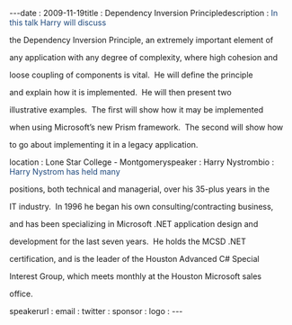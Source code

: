 ---﻿date : 2009-11-19title : Dependency Inversion Principledescription : <span style="color: #1f497d;"> In this talk Harry will discuss
the Dependency Inversion Principle, an extremely important element of
any application with any degree of complexity, where high cohesion and
loose coupling of components is vital.&nbsp; He will define the principle
and explain how it is implemented.&nbsp; He will then present two
illustrative examples.&nbsp; The first will show how it may be implemented
when using Microsoft’s new Prism framework.&nbsp; The second will show how
to go about implementing it in a legacy application.</span>
location : Lone Star College - Montgomeryspeaker : Harry Nystrombio : <span style="color: #1f497d;">Harry Nystrom has held many
positions, both technical and managerial, over his 35-plus years in the
IT industry.&nbsp; In 1996 he began his own consulting/contracting business,
and has been specializing in Microsoft .NET application design and
development for the last seven years.&nbsp; He holds the MCSD .NET
certification, and is the leader of the Houston Advanced C# Special
Interest Group, which meets monthly at the Houston Microsoft sales
office.</span>
speakerurl : email : twitter : sponsor : logo : ---
